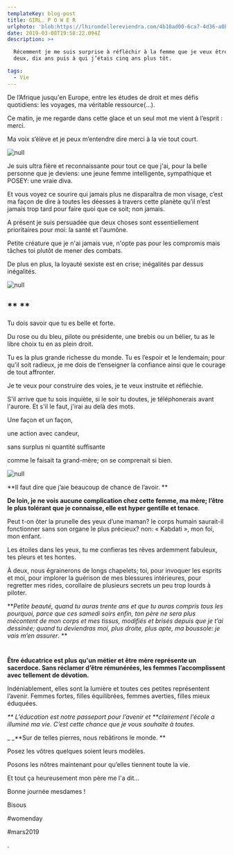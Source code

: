 ```yaml
---
templateKey: blog-post
title: GIRL. P O W E R
urlphoto: 'blob:https://lhirondellereviendra.com/4b10ad00-6ca7-4d36-a0b4-a3de5200c339'
date: 2019-03-08T19:58:22.094Z
description: >+

  Récemment je me suis surprise à réfléchir à la femme que je veux être dans
  deux, dix ans puis à qui j’étais cinq ans plus tôt. 

tags:
  - Vie
---
```

De l’Afrique jusqu'en Europe, entre les études de droit et mes défis quotidiens: les voyages, ma véritable ressource(...).

Ce matin, je me regarde dans cette glace et un seul mot me vient à l’esprit : merci.

Ma voix s’élève et je peux m’entendre dire merci à la vie tout court.

![null](/img/e89574a7-8235-4d04-b1de-4d57f8c24365.png)

Je suis ultra fière et reconnaissante pour tout ce que j'ai, pour la belle personne que je deviens: une jeune femme intelligente, sympathique et POSEY: une vraie diva.

Et vous voyez ce sourire qui jamais plus ne disparaîtra de mon visage, c’est ma façon de dire à toutes les déesses à travers cette planète qu’il n’est jamais trop tard pour faire quoi que ce soit; non jamais.

 A présent je suis persuadée que deux choses sont essentiellement prioritaires pour moi: la santé et l'aumône.

Petite créature que je n'ai jamais vue, n'opte pas pour les compromis mais tâches toi plutôt de mener des combats.

De plus en plus, la loyauté sexiste est en crise; inégalités par dessus inégalités. 

![null](/img/243189d2-5216-4964-a039-b1e39982c9f4.jpeg)

## ** **

Tu dois savoir que tu es belle et forte. 

Du rose ou du bleu, pilote ou présidente, une brebis ou un bélier, tu as le libre choix tu en as plein droit.

 Tu es la plus grande richesse du monde. Tu es l’espoir et le lendemain; pour qu’il soit radieux, je me dois de t’enseigner la confiance ainsi que le courage de tout affronter. 

Je te veux pour construire des voies, je te veux instruite et réfléchie.

S'il arrive que tu sois inquiète, si le soir tu doutes, je téléphonerais avant l'aurore. Et s'il le faut, j'irai au delà des mots.

Une façon et un façon, 

une action avec candeur, 

sans surplus ni quantité suffisante 

comme le faisait ta grand-mère; on se comprenait si bien.

![null](/img/design-sans-titre.png)

**Il faut dire que j’aie beaucoup de chance de l’avoir. **

**De loin, je ne vois aucune complication chez cette femme, ma mère; l’être le plus tolérant que je connaisse, elle est hyper gentille et tenace**.

 Peut t-on ôter la prunelle des yeux d’une maman? le corps humain saurait-il fonctionner sans son organe le plus précieux? non: « Kabdati », mon foi, mon enfant.

Les étoiles dans les yeux, tu me confieras tes rêves ardemment fabuleux, tes pleurs et tes hontes.

 À deux, nous égrainerons de longs chapelets; toi, pour invoquer les esprits et moi, pour implorer la guérison de mes blessures intérieures, pour regretter mes rides, corollaire de plusieurs secrets un peu trop lourds à piloter.

**_Petite beauté, quand tu auras trente ans et que tu auras compris tous les pourquoi, parce que ces samedi soirs enfin, ton père ne sera plus mécontent de mon corps et mes tissus, modifiés et brisés depuis que je t’ai dessinée; quand tu deviendras moi, plus droite, plus apte, ma boussole: je vais m’en assurer_.
**

## 

# 

**Être éducatrice est plus qu'un métier et être mère représente un sacerdoce. Sans réclamer d’être rémunérées, les femmes l’accomplissent avec tellement de dévotion.**

Indéniablement, elles sont la lumière et toutes ces petites représentent l’avenir.
 Femmes fortes, filles équilibrées, femmes averties, filles mieux éduquées. 

_**
L’éducation est notre passeport pour l’avenir et **clairement l'école a illuminé ma vie. C’est cette chance que je vous souhaite à toutes._

\_ \_**Sur de telles pierres, nous rebâtirons le monde. **

Posez les vôtres quelques soient leurs modèles. 

Posons les nôtres maintenant pour qu’elles tiennent toute la vie.

Et tout ça heureusement mon père me l'a dit...

Bonne journée mesdames  !

Bisous

\#womenday

\#mars2019

.
